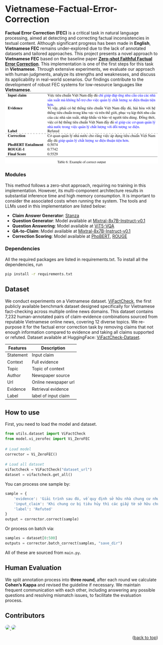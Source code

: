 # **Vietnamese-Factual-Error-Correction**
**Factual Error Correction (FEC)** is a critical task in natural language processing, aimed at detecting and correcting factual inconsistencies in textual content. Although significant progress has been made in **English**, **Vietnamese FEC** remains under-explored due to the lack of annotated datasets and tailored approaches. This project presents a novel approach to **Vietnamese FEC** based on the baseline paper [**Zero-shot Faithful Factual Error Correction**](https://aclanthology.org/2023.acl-long.311/). This implementation is one of the first steps for this task in **Vietnamese**. Through extensive experiments, we evaluate our approach with human judgments, analyze its strengths and weaknesses, and discuss its applicability in real-world scenarios. Our findings contribute to the development of robust FEC systems for low-resource languages like **Vietnamese**.
![output_example](./assets/output_example.png?size=50)

### **Modules**
This method follows a zero-shot approach, requiring no training in this implementation. However, its multi-component architecture results in substantial inference time and high memory consumption. It is important to consider the associated costs when running the system. The tools and LLMs used in this implementation are listed below:
- **Claim Answer Generator**: [Stanza](https://aclanthology.org/2020.acl-demos.14/)
- **Question Generator**: Model available at [Mixtral-8x7B-Instruct-v0.1](https://huggingface.co/mistralai/Mixtral-8x7B-Instruct-v0.1)
- **Question Answering**: Model available at [ViT5-VQA](https://huggingface.co/PhucDanh/vit5-fine-tuning-for-question-answering)
- **QA-to-Claim**: Model available at [Mixtral-8x7B-Instruct-v0.1](https://huggingface.co/mistralai/Mixtral-8x7B-Instruct-v0.1)
- **Correction Scoring**: Model available at [PhoBERT](https://huggingface.co/vinai/phobert-base-v2), [ROUGE](https://aclanthology.org/W04-1013/)

### **Dependencies**
All the required packages are listed in requirements.txt. To install all the dependencies, run
```bash
pip install -r requirements.txt
```

## **Dataset**
We conduct experiments on a Vietnamese dataset. [ViFactCheck](https://arxiv.org/abs/2412.15308), the first publicly available benchmark dataset designed specifically for Vietnamese fact-checking across multiple online news domains. This dataset contains 7,232 human-annotated pairs of claim-evidence combinations sourced from reputable Vietnamese online news, covering 12 diverse topics. We re-purpose it for the factual error correction task by removing claims that not enough information compared to evidence and taking all claims supported or refuted. Dataset available at HuggingFace: [ViFactCheck-Dataset](https://huggingface.co/datasets/tranthaihoa/vifactcheck_gold_evidence).

| **Features**      | **Description** |
|---------------|-----------------|
| Statement | Input claim |
| Context | Full evidence |
| Topic | Topic of context |
| Author | Newspaper source |
| Url | Online newspaper url |
| Evidence | Retrieval evidence |
| Label | label of input claim |

## **How to use**
First, you need to load the model and dataset.
```python
from utils.dataset import ViFactCheck
from model.vi_zerofec import Vi_ZeroFEC

# Load model
corrector = Vi_ZeroFEC()

# Load all dataset
vifactcheck = ViFactCheck("dataset_url")
dataset = vifactcheck.get_all()
```
You can process one sample by:
```python
sample = {
    'evidence': 'Giải trình sau đó, về quy định sở hữu nhà chung cư như dự thảo, Bộ trưởng Bộ Xây dựng ...', 
    'input_claim': 'Khi chung cư bị tiêu hủy thì các giấy tờ sở hữu chung cư vẫn còn hiệu lực.', 
    'label': 'Refuted'
}
output = corrector.correct(sample)
```
Or process on batch via:
```python
samples = dataset[0:500]
outputs = corrector.batch_correct(samples, "save_dir")
```
All of these are sourced from `main.py`.

## **Human Evaluation**
We split annotation process into **three round**, after each round we calculate **Cohen’s Kappa** and revised the guideline if necessary. We maintain frequent communication with each other, including answering any possible questions and resolving mismatch issues, to facilitate the evaluation process.

## **Contributors**

<a href="https://github.com/luanntd">
  <img src="https://github.com/luanntd.png?size=50" width="50" style="border-radius: 50%;" />
</a>
<a href="https://github.com/Khoa-Nguyen-Truong">
  <img src="https://github.com/Khoa-Nguyen-Truong.png?size=50" width="50" style="border-radius: 50%;" />
</a>

<p align="right">(<a href="#readme-top">back to top</a>)</p>
